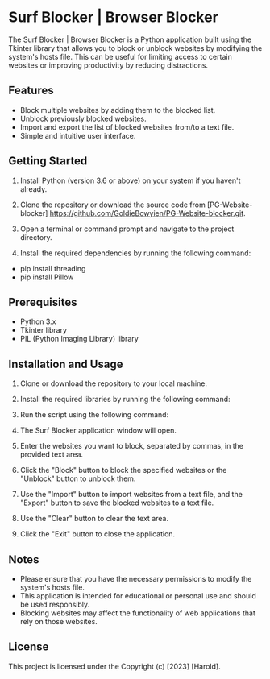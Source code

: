 # Surf Blocker | Browser Blocker

The Surf Blocker | Browser Blocker is a Python application built using the Tkinter library that allows you to block or unblock websites by modifying the system's hosts file. This can be useful for limiting access to certain websites or improving productivity by reducing distractions.

## Features

- Block multiple websites by adding them to the blocked list.
- Unblock previously blocked websites.
- Import and export the list of blocked websites from/to a text file.
- Simple and intuitive user interface.

## Getting Started

1. Install Python (version 3.6 or above) on your system if you haven't already.

2. Clone the repository or download the source code from [PG-Website-blocker] https://github.com/GoldieBowyien/PG-Website-blocker.git.

3. Open a terminal or command prompt and navigate to the project directory.

4. Install the required dependencies by running the following command:

- pip install threading
- pip install Pillow

## Prerequisites

- Python 3.x
- Tkinter library
- PIL (Python Imaging Library) library

## Installation and Usage

1. Clone or download the repository to your local machine.
2. Install the required libraries by running the following command:
3. Run the script using the following command:

4. The Surf Blocker application window will open.
5. Enter the websites you want to block, separated by commas, in the provided text area.
6. Click the "Block" button to block the specified websites or the "Unblock" button to unblock them.
7. Use the "Import" button to import websites from a text file, and the "Export" button to save the blocked websites to a text file.
8. Use the "Clear" button to clear the text area.
9. Click the "Exit" button to close the application.

## Notes

- Please ensure that you have the necessary permissions to modify the system's hosts file.
- This application is intended for educational or personal use and should be used responsibly.
- Blocking websites may affect the functionality of web applications that rely on those websites.


## License

This project is licensed under the Copyright (c) [2023] [Harold].



